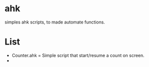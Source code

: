 # ahk
simples ahk scripts, to made automate functions.

# List
* Counter.ahk = Simple script that start/resume a count on screen.
*

